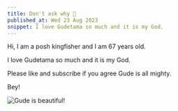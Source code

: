 ```yaml
---
title: Don't ask why 🍳
published_at: Wed 23 Aug 2023
snippet: I love Gudetama so much and it is my God.
---
```


Hi, I am a posh kingfisher and I am 67 years old.

I love Gudetama so much and it is my God.

Please like and subscribe if you agree Gude is all mighty.


Bey!

![Gude is beautiful!](/gude-in-a-raincoat.png "Gude gude what a drag")
